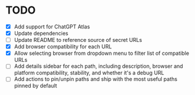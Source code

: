 # TODO

- [X] Add support for ChatGPT Atlas
- [X] Update dependencies
- [ ] Update README to reference source of secret URLs
- [X] Add browser compatibility for each URL
- [X] Allow selecting browser from dropdown menu to filter list of compatible URLs
- [ ] Add details sidebar for each path, including description, browser and platform compatibility, stability, and whether it's a debug URL
- [ ] Add actions to pin/unpin paths and ship with the most useful paths pinned by default
